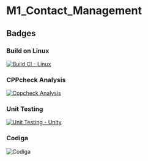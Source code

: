 # M1_Contact_Management
## Badges
### Build on Linux
[![Build CI - Linux](https://github.com/Heiram/M1_Contact_Management/actions/workflows/c-cpp.yml/badge.svg)](https://github.com/Heiram/M1_Contact_Management/actions/workflows/c-cpp.yml)
### CPPcheck Analysis
[![Cppcheck Analysis](https://github.com/Heiram/M1_Contact_Management/actions/workflows/cppcheck_analysis.yml/badge.svg)](https://github.com/Heiram/M1_Contact_Management/actions/workflows/cppcheck_analysis.yml)
### Unit Testing
[![Unit Testing - Unity](https://github.com/Heiram/M1_Contact_Management/actions/workflows/unit_testing.yml/badge.svg)](https://github.com/Heiram/M1_Contact_Management/actions/workflows/unit_testing.yml)
### Codiga
![Codiga](https://api.codiga.io/project/32316/status/svg)
